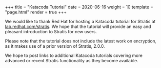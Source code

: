 +++
title = "Katacoda Tutorial"
date = 2020-06-16
weight = 10
template = "page.html"
render = true
+++

We would like to thank Red Hat for hosting a Katacoda tutorial for Stratis at
[lab.redhat.com/stratis]. We hope that the tutorial will provide an easy and
pleasant introduction to Stratis for new users.

Please note that the tutorial does not include the latest work on encryption,
as it makes use of a prior version of Stratis, 2.0.0.

We hope to post links to additional Katacoda tutorials covering more advanced
or recent Stratis functionality as they become available.

[lab.redhat.com/stratis]: https://lab.redhat.com/stratis
<!-- more -->
